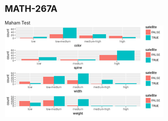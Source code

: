 # MATH-267A
Maham Test
![Sample plot using cathistogram](https://raw.githubusercontent.com/saqib-ali/MATH-267A/master/sampleplots/Rplot.png)
